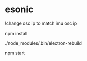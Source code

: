 # esonic

!change osc ip to match imu osc ip

npm install 

./node_modules/.bin/electron-rebuild

npm start
